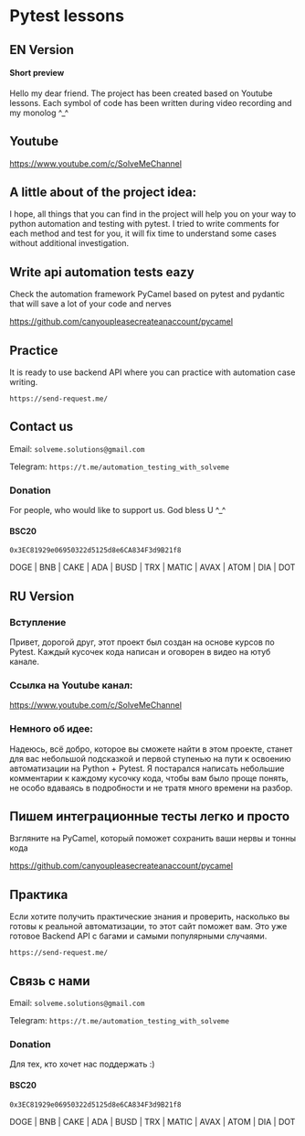 # Pytest lessons

## EN Version 

#### Short preview

Hello my dear friend. The project has been created based on Youtube lessons.
Each symbol of code has been written during video recording and my monolog ^_^

## Youtube
https://www.youtube.com/c/SolveMeChannel

## A little about of the project idea:
I hope, all things that you can find in the project will help you on your way to python automation
and testing with pytest. I tried to write comments for each method and test for you, it will fix time to
understand some cases without additional investigation.

## Write api automation tests eazy
Check the automation framework PyCamel based on pytest and pydantic that will save a lot of your code and nerves

https://github.com/canyoupleasecreateanaccount/pycamel


## Practice
It is ready to use backend API where you can practice with automation case writing.

```https://send-request.me/```

## Contact us
Email: ``` solveme.solutions@gmail.com ```

Telegram: ```https://t.me/automation_testing_with_solveme```

### Donation
For people, who would like to support us. God bless U ^_^

#### BSC20
``0x3EC81929e06950322d5125d8e6CA834F3d9B21f8``

DOGE | BNB | CAKE | ADA | BUSD | TRX | MATIC | AVAX | ATOM | DIA | DOT

## RU Version

### Вступление
Привет, дорогой друг, этот проект был создан на основе курсов по Pytest. 
Каждый кусочек кода написан и оговорен в видео на ютуб канале.

### Ссылка на Youtube канал:
https://www.youtube.com/c/SolveMeChannel

### Немного об идее:
Надеюсь, всё добро, которое вы сможете найти в этом проекте, станет для вас
небольшой подсказкой и первой ступенью на пути к освоению автоматизации на Python + Pytest.
Я постарался написать небольшие комментарии к каждому кусочку кода, чтобы вам было проще понять, 
не особо вдаваясь в подробности и не тратя много времени на разбор.

## Пишем интеграционные тесты легко и просто
Взгляните на PyCamel, который поможет сохранить ваши нервы и тонны кода

https://github.com/canyoupleasecreateanaccount/pycamel

## Практика
Если хотите получить практические знания и проверить, насколько вы готовы к реальной автоматизации,
то этот сайт поможет вам. Это уже готовое Backend API с багами и самыми популярными случаями.

```https://send-request.me/```

## Связь с нами
Email: ``` solveme.solutions@gmail.com ```

Telegram: ```https://t.me/automation_testing_with_solveme```

### Donation
Для тех, кто хочет нас поддержать :) 

#### BSC20
``0x3EC81929e06950322d5125d8e6CA834F3d9B21f8``

DOGE | BNB | CAKE | ADA | BUSD | TRX | MATIC | AVAX | ATOM | DIA | DOT


